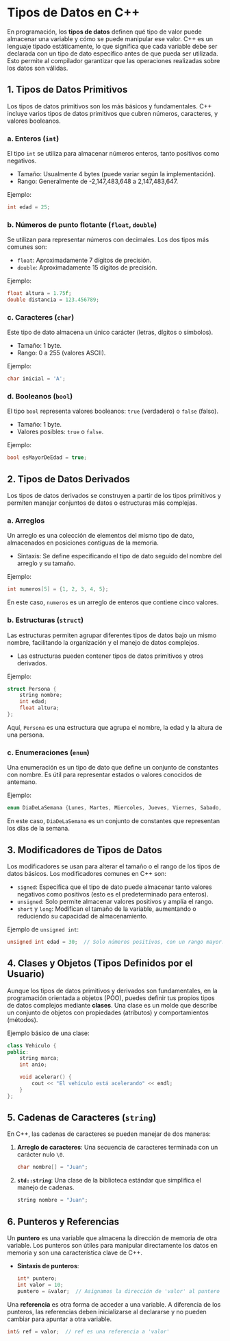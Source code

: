 # **Tipos de Datos en C++**

En programación, los **tipos de datos** definen qué tipo de valor puede almacenar una variable y cómo se puede manipular ese valor. C++ es un lenguaje tipado estáticamente, lo que significa que cada variable debe ser declarada con un tipo de dato específico antes de que pueda ser utilizada. Esto permite al compilador garantizar que las operaciones realizadas sobre los datos son válidas.

## **1. Tipos de Datos Primitivos**

Los tipos de datos primitivos son los más básicos y fundamentales. C++ incluye varios tipos de datos primitivos que cubren números, caracteres, y valores booleanos.

### **a. Enteros (`int`)**
El tipo `int` se utiliza para almacenar números enteros, tanto positivos como negativos.
- Tamaño: Usualmente 4 bytes (puede variar según la implementación).
- Rango: Generalmente de -2,147,483,648 a 2,147,483,647.

Ejemplo:
```cpp
int edad = 25;
```

### **b. Números de punto flotante (`float`, `double`)**
Se utilizan para representar números con decimales. Los dos tipos más comunes son:
- `float`: Aproximadamente 7 dígitos de precisión.
- `double`: Aproximadamente 15 dígitos de precisión.

Ejemplo:
```cpp
float altura = 1.75f;
double distancia = 123.456789;
```

### **c. Caracteres (`char`)**
Este tipo de dato almacena un único carácter (letras, dígitos o símbolos).
- Tamaño: 1 byte.
- Rango: 0 a 255 (valores ASCII).

Ejemplo:
```cpp
char inicial = 'A';
```

### **d. Booleanos (`bool`)**
El tipo `bool` representa valores booleanos: `true` (verdadero) o `false` (falso).
- Tamaño: 1 byte.
- Valores posibles: `true` o `false`.

Ejemplo:
```cpp
bool esMayorDeEdad = true;
```

## **2. Tipos de Datos Derivados**

Los tipos de datos derivados se construyen a partir de los tipos primitivos y permiten manejar conjuntos de datos o estructuras más complejas.

### **a. Arreglos**
Un arreglo es una colección de elementos del mismo tipo de dato, almacenados en posiciones contiguas de la memoria.
- Sintaxis: Se define especificando el tipo de dato seguido del nombre del arreglo y su tamaño.

Ejemplo:
```cpp
int numeros[5] = {1, 2, 3, 4, 5};
```

En este caso, `numeros` es un arreglo de enteros que contiene cinco valores.

### **b. Estructuras (`struct`)**
Las estructuras permiten agrupar diferentes tipos de datos bajo un mismo nombre, facilitando la organización y el manejo de datos complejos.
- Las estructuras pueden contener tipos de datos primitivos y otros derivados.

Ejemplo:
```cpp
struct Persona {
    string nombre;
    int edad;
    float altura;
};
```

Aquí, `Persona` es una estructura que agrupa el nombre, la edad y la altura de una persona.

### **c. Enumeraciones (`enum`)**
Una enumeración es un tipo de dato que define un conjunto de constantes con nombre. Es útil para representar estados o valores conocidos de antemano.

Ejemplo:
```cpp
enum DiaDeLaSemana {Lunes, Martes, Miercoles, Jueves, Viernes, Sabado, Domingo};
```

En este caso, `DiaDeLaSemana` es un conjunto de constantes que representan los días de la semana.

## **3. Modificadores de Tipos de Datos**

Los modificadores se usan para alterar el tamaño o el rango de los tipos de datos básicos. Los modificadores comunes en C++ son:
- `signed`: Especifica que el tipo de dato puede almacenar tanto valores negativos como positivos (esto es el predeterminado para enteros).
- `unsigned`: Solo permite almacenar valores positivos y amplía el rango.
- `short` y `long`: Modifican el tamaño de la variable, aumentando o reduciendo su capacidad de almacenamiento.

Ejemplo de `unsigned int`:
```cpp
unsigned int edad = 30;  // Solo números positivos, con un rango mayor.
```

## **4. Clases y Objetos (Tipos Definidos por el Usuario)**

Aunque los tipos de datos primitivos y derivados son fundamentales, en la programación orientada a objetos (POO), puedes definir tus propios tipos de datos complejos mediante **clases**. Una clase es un molde que describe un conjunto de objetos con propiedades (atributos) y comportamientos (métodos).

Ejemplo básico de una clase:
```cpp
class Vehiculo {
public:
    string marca;
    int anio;

    void acelerar() {
        cout << "El vehículo está acelerando" << endl;
    }
};
```

## **5. Cadenas de Caracteres (`string`)**

En C++, las cadenas de caracteres se pueden manejar de dos maneras:
1. **Arreglo de caracteres**: Una secuencia de caracteres terminada con un carácter nulo `\0`.
   ```cpp
   char nombre[] = "Juan";
   ```
2. **`std::string`**: Una clase de la biblioteca estándar que simplifica el manejo de cadenas.
   ```cpp
   string nombre = "Juan";
   ```

## **6. Punteros y Referencias**

Un **puntero** es una variable que almacena la dirección de memoria de otra variable. Los punteros son útiles para manipular directamente los datos en memoria y son una característica clave de C++.
- **Sintaxis de punteros**:
   ```cpp
   int* puntero;
   int valor = 10;
   puntero = &valor;  // Asignamos la dirección de 'valor' al puntero
   ```

Una **referencia** es otra forma de acceder a una variable. A diferencia de los punteros, las referencias deben inicializarse al declararse y no pueden cambiar para apuntar a otra variable.
   ```cpp
   int& ref = valor;  // ref es una referencia a 'valor'
   ```
